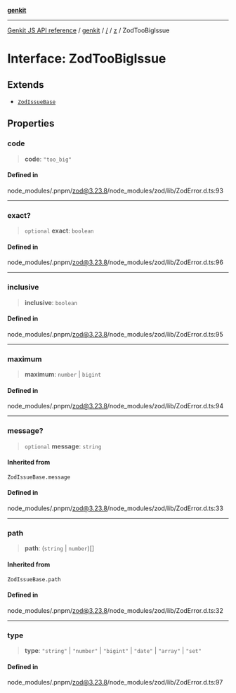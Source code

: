 [**genkit**](../../../README.md)

***

[Genkit JS API reference](../../../../README.md) / [genkit](../../../README.md) / [/](../../../README.md) / [z](../README.md) / ZodTooBigIssue

# Interface: ZodTooBigIssue

## Extends

- [`ZodIssueBase`](../type-aliases/ZodIssueBase.md)

## Properties

### code

> **code**: `"too_big"`

#### Defined in

node\_modules/.pnpm/zod@3.23.8/node\_modules/zod/lib/ZodError.d.ts:93

***

### exact?

> `optional` **exact**: `boolean`

#### Defined in

node\_modules/.pnpm/zod@3.23.8/node\_modules/zod/lib/ZodError.d.ts:96

***

### inclusive

> **inclusive**: `boolean`

#### Defined in

node\_modules/.pnpm/zod@3.23.8/node\_modules/zod/lib/ZodError.d.ts:95

***

### maximum

> **maximum**: `number` \| `bigint`

#### Defined in

node\_modules/.pnpm/zod@3.23.8/node\_modules/zod/lib/ZodError.d.ts:94

***

### message?

> `optional` **message**: `string`

#### Inherited from

`ZodIssueBase.message`

#### Defined in

node\_modules/.pnpm/zod@3.23.8/node\_modules/zod/lib/ZodError.d.ts:33

***

### path

> **path**: (`string` \| `number`)[]

#### Inherited from

`ZodIssueBase.path`

#### Defined in

node\_modules/.pnpm/zod@3.23.8/node\_modules/zod/lib/ZodError.d.ts:32

***

### type

> **type**: `"string"` \| `"number"` \| `"bigint"` \| `"date"` \| `"array"` \| `"set"`

#### Defined in

node\_modules/.pnpm/zod@3.23.8/node\_modules/zod/lib/ZodError.d.ts:97
